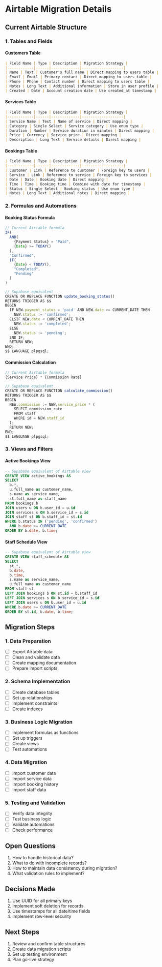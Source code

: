 # Airtable Migration Details

## Current Airtable Structure

### 1. Tables and Fields

#### Customers Table
```markdown
| Field Name | Type | Description | Migration Strategy |
|------------|------|-------------|-------------------|
| Name | Text | Customer's full name | Direct mapping to users table |
| Email | Email | Primary contact | Direct mapping to users table |
| Phone | Phone | Contact number | Direct mapping to users table |
| Notes | Long Text | Additional information | Store in user profile |
| Created | Date | Account creation date | Use created_at timestamp |
```

#### Services Table
```markdown
| Field Name | Type | Description | Migration Strategy |
|------------|------|-------------|-------------------|
| Service Name | Text | Name of service | Direct mapping |
| Category | Single Select | Service category | Use enum type |
| Duration | Number | Service duration in minutes | Direct mapping |
| Price | Currency | Service price | Direct mapping |
| Description | Long Text | Service details | Direct mapping |
```

#### Bookings Table
```markdown
| Field Name | Type | Description | Migration Strategy |
|------------|------|-------------|-------------------|
| Customer | Link | Reference to customer | Foreign key to users |
| Service | Link | Reference to service | Foreign key to services |
| Date | Date | Booking date | Direct mapping |
| Time | Time | Booking time | Combine with date for timestamp |
| Status | Single Select | Booking status | Use enum type |
| Notes | Long Text | Additional notes | Direct mapping |
```

### 2. Formulas and Automations

#### Booking Status Formula
```javascript
// Current Airtable formula
IF(
  AND(
    {Payment Status} = "Paid",
    {Date} >= TODAY()
  ),
  "Confirmed",
  IF(
    {Date} < TODAY(),
    "Completed",
    "Pending"
  )
)

// Supabase equivalent
CREATE OR REPLACE FUNCTION update_booking_status()
RETURNS TRIGGER AS $$
BEGIN
  IF NEW.payment_status = 'paid' AND NEW.date >= CURRENT_DATE THEN
    NEW.status := 'confirmed';
  ELSIF NEW.date < CURRENT_DATE THEN
    NEW.status := 'completed';
  ELSE
    NEW.status := 'pending';
  END IF;
  RETURN NEW;
END;
$$ LANGUAGE plpgsql;
```

#### Commission Calculation
```javascript
// Current Airtable formula
{Service Price} * {Commission Rate}

// Supabase equivalent
CREATE OR REPLACE FUNCTION calculate_commission()
RETURNS TRIGGER AS $$
BEGIN
  NEW.commission := NEW.service_price * (
    SELECT commission_rate 
    FROM staff 
    WHERE id = NEW.staff_id
  );
  RETURN NEW;
END;
$$ LANGUAGE plpgsql;
```

### 3. Views and Filters

#### Active Bookings View
```sql
-- Supabase equivalent of Airtable view
CREATE VIEW active_bookings AS
SELECT 
  b.*,
  u.full_name as customer_name,
  s.name as service_name,
  st.full_name as staff_name
FROM bookings b
JOIN users u ON b.user_id = u.id
JOIN services s ON b.service_id = s.id
JOIN staff st ON b.staff_id = st.id
WHERE b.status IN ('pending', 'confirmed')
  AND b.date >= CURRENT_DATE
ORDER BY b.date, b.time;
```

#### Staff Schedule View
```sql
-- Supabase equivalent of Airtable view
CREATE VIEW staff_schedule AS
SELECT 
  st.*,
  b.date,
  b.time,
  s.name as service_name,
  u.full_name as customer_name
FROM staff st
LEFT JOIN bookings b ON st.id = b.staff_id
LEFT JOIN services s ON b.service_id = s.id
LEFT JOIN users u ON b.user_id = u.id
WHERE b.date >= CURRENT_DATE
ORDER BY st.id, b.date, b.time;
```

## Migration Steps

### 1. Data Preparation
- [ ] Export Airtable data
- [ ] Clean and validate data
- [ ] Create mapping documentation
- [ ] Prepare import scripts

### 2. Schema Implementation
- [ ] Create database tables
- [ ] Set up relationships
- [ ] Implement constraints
- [ ] Create indexes

### 3. Business Logic Migration
- [ ] Implement formulas as functions
- [ ] Set up triggers
- [ ] Create views
- [ ] Test automations

### 4. Data Migration
- [ ] Import customer data
- [ ] Import service data
- [ ] Import booking history
- [ ] Import staff data

### 5. Testing and Validation
- [ ] Verify data integrity
- [ ] Test business logic
- [ ] Validate automations
- [ ] Check performance

## Open Questions
1. How to handle historical data?
2. What to do with incomplete records?
3. How to maintain data consistency during migration?
4. What validation rules to implement?

## Decisions Made
1. Use UUID for all primary keys
2. Implement soft deletion for records
3. Use timestamps for all date/time fields
4. Implement row-level security

## Next Steps
1. Review and confirm table structures
2. Create data migration scripts
3. Set up testing environment
4. Plan go-live strategy 